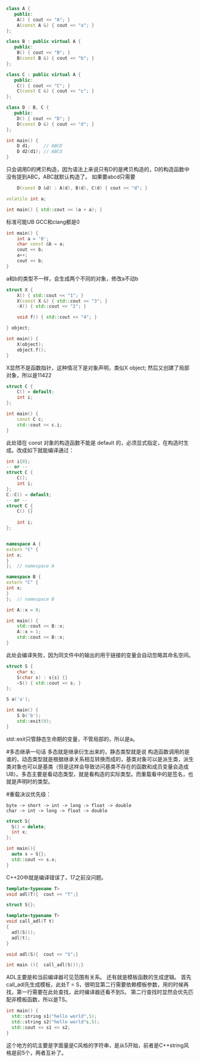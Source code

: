 ```c++
class A {
   public:
    A() { cout << "A"; }
    A(const A &) { cout << "a"; }
};

class B : public virtual A {
   public:
    B() { cout << "B"; }
    B(const B &) { cout << "b"; }
};

class C : public virtual A {
   public:
    C() { cout << "C"; }
    C(const C &) { cout << "c"; }
};

class D : B, C {
   public:
    D() { cout << "D"; }
    D(const D &) { cout << "d"; }
};

int main() {
    D d1;     // ABCD
    D d2(d1); // ABCd
}
```
只会调用D的拷贝构造，因为语法上来说只有D的是拷贝构造的，D的构造函数中没有提到ABC，ABC就默认构造了。
如果要abcd只需要
```c++
	D(const D &d) : A(d), B(d), C(d) { cout << "d"; }
```

```c++
volatile int a;

int main() { std::cout << (a + a); }
```
标准可能UB  GCC和clang都是0

```c++
int main() {
    int a = '0';
    char const &b = a;
    cout << b;
    a++;
    cout << b;
}
```
a和b的类型不一样，会生成两个不同的对象，修改a不动b

```c++
struct X {
    X() { std::cout << "1"; }
    X(const X &) { std::cout << "3"; }
    ~X() { std::cout << "2"; }

    void f() { std::cout << "4"; }

} object;

int main() {
    X(object);
    object.f();
}
```
X显然不是函数指针，这种情况下是对象声明，类似X object;
然后又创建了局部对象，所以是11422

```c++
struct C {
    C() = default;
    int i;
};

int main() {
    const C c;
    std::cout << c.i;
}
```
此处错在 const 对象的构造函数不能是 default 的，必须显式指定，在构造时生成。改成如下就能编译通过：
```c++
int i{0};
-- or -- 
struct C {
    C();
    int i;
};
C::C() = default;
-- or -- 
struct C {
    C() {}
    
    int i;
};
```

```c++

namespace A {
extern "C" {
int x;
}
};  // namespace A

namespace B {
extern "C" {
int x;
}
};  // namespace B

int A::x = 0;

int main() {
    std::cout << B::x;
    A::x = 1;
    std::cout << B::x;
}
```
此处会编译失败，因为同文件中的输出的用于链接的变量会自动忽略其命名空间。

```c++
struct S {
    char s;
    S(char s) : s{s} {}
    ~S() { std::cout << s; }
};

S a('a');

int main() {
    S b('b');
    std::exit(0);
}
```
std::exit只管静态生命期的变量，不管局部的，所以是a。

#多态继承一句话
多态就是继承衍生出来的，静态类型就是说 构造函数调用的是谁的，动态类型就是根据继承关系相互转换而成的，基类对象可以是派生类，派生类对象也可以是基类（但是这样会导致访问基类不存在的函数和成员变量会造成UB）。多态主要是看动态类型，就是看构造的实际类型。而重载看中的是签名，也就是声明时的类型。

#重载决议优先级：

    byte -> short -> int -> long -> float -> double
    char -> int -> long -> float -> double

```c++
struct S{
  S() = delete;
  int x;
};

int main(){
  auto s = S{};
  std::cout << s.x;
}
```
C++20中就是编译错误了，17之前没问题。

```c++
template<typename T>
void adl(T){  cout << "T";}

struct S{};

template<typename T>
void call_adl(T t)
{
  adl(S());
  adl(t);
}

void adl(S){  cout << "S";}

int main (){  call_adl(S());}
```
ADL主要是和当前编译器可见范围有关系。
还有就是模板函数的生成逻辑。
首先call_adl先生成模板，此处T = S，很明显第二行需要依赖模板参数，用的时候再找，第一行需要在此处查找，此时编译器还看不到S。
第二行查找时显然会优先匹配非模板函数，所以是TS。

```c++
int main() {
  std::string s1("hello world",5); 
  std::string s2("hello world"s,5); 
  std::cout << s1 << s2;
}
```
这个地方的坑主要是字面量是C风格的字符串，是从5开始，前者是C++string风格是前5个，两者互补了。
